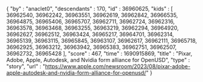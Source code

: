 {
  "by" : "anaclet0",
  "descendants" : 170,
  "id" : 36960625,
  "kids" : [ 36962540, 36962242, 36963551, 36962619, 36962842, 36966535, 36964875, 36965406, 36965707, 36962711, 36962724, 36962316, 36963578, 36963468, 36963255, 36963219, 36962294, 36964920, 36962627, 36962512, 36963424, 36965217, 36964701, 36962314, 36965139, 36963115, 36965845, 36963107, 36962617, 36962111, 36965718, 36962925, 36963212, 36963942, 36965383, 36962751, 36962507, 36962732, 36965428 ],
  "score" : 467,
  "time" : 1690915869,
  "title" : "Pixar, Adobe, Apple, Autodesk, and Nvidia form alliance for OpenUSD",
  "type" : "story",
  "url" : "https://www.apple.com/newsroom/2023/08/pixar-adobe-apple-autodesk-and-nvidia-form-alliance-for-openusd/"
}
